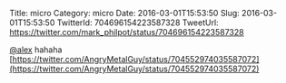 Title: micro
Category: micro
Date: 2016-03-01T15:53:50
Slug: 2016-03-01T15:53:50
TwitterId: 704696154223587328
TweetUrl: https://twitter.com/mark_philpot/status/704696154223587328

[@alex](https://twitter.com/alex) hahaha [https://twitter.com/AngryMetalGuy/status/704552974035587072](https://twitter.com/AngryMetalGuy/status/704552974035587072)